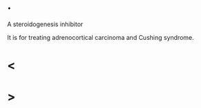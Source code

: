 # .

A steroidogenesis inhibitor

It is for treating adrenocortical carcinoma and Cushing syndrome.

# <

# >
